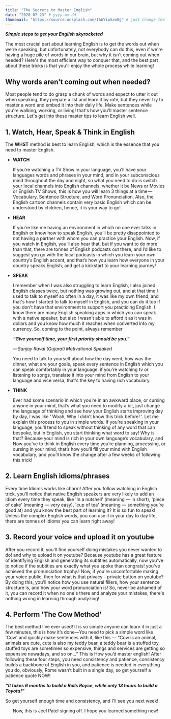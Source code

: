 ```yaml
---
title: "The Secrets to Master English"
date: "2020-07-23" # yyyy-mm-dd
thumbnail: "https://source.unsplash.com/IhWYiwSxm8g" # just change the photo id here
---
```


**_Simple steps to get your English skyrocketed_**

The most crucial part about learning English is to get the words out when we're speaking, but unfortunately, not everybody can do this, even if we're having a huge pile of words in our brain, but why it isn't coming out when needed? Here's the most efficient way to conquer that, and the best part about these tricks is that you'll enjoy the whole process while learning!

## Why words aren't coming out when needed?

Most people tend to do grasp a chunk of words and expect to utter it out when speaking, they prepare a list and learn it by rote, but they never try to master a word and embed it into their daily life. Make sentences while you're walking, working, or living! that's how you'll master sentence structure. Let's get into these master tips to learn English well.

## 1. Watch, Hear, Speak & Think in English

The **WHST** method is best to learn English, which is the essence that you need to master English.

- **WATCH**

  If you’re watching a TV Show in your language, you’ll have your languages words and phrases in your mind, and in your subconscious mind throughout the day and night, so what you need to do is switch your local channels into English channels, whether it be News or Movies or English TV Shows, this is how you will learn 3 things at a time — Vocabulary, Sentence Structure, and Word Pronunciation. Also, the English cartoon channels contain very basic English which can be understood by children, hence, it is your way to go!.

- **HEAR**

  If you’re like me having an environment in which no one ever talks in English or know how to speak English, you’ll be pretty disappointed to not having a partner with whom you can practice your English. Now, if you watch in English, you’ll also hear that, but if you want to do more than that, there are tonnes of English podcasts out there, and I’d like to suggest you go with the local podcasts in which you learn your own country’s English accent, and that’s how you learn how everyone in your country speaks English, and get a kickstart to your learning journey!

- **SPEAK**

  I remember when I was also struggling to learn English, I also joined English classes twice, but nothing was growing out, and at that time I used to talk to myself so often in a day, it was like my own friend, and that's how I started to talk to myself in English, and you can do it too if you don't have that environment to support you practicing English. I know there are many English speaking apps in which you can speak with a native speaker, but also I wasn't able to afford it as it was in dollars and you know how much it reaches when converted into my currency. So, coming to the point, always remember

  **_“Give yourself time, your first priority should be you.”_**

  _— Sanjay Raval (Gujarati Motivational Speaker)_

  You need to talk to yourself about how the day went, how was the dinner, what are your goals, speak every sentence in English which you can speak comfortably in your language. if you're watching tv or listening to songs, translate it into your mind from English to your language and vice versa, that's the key to having rich vocabulary.

- **THINK**

  Ever had some scenario in which you’re in an awkward place, or cursing anyone in your mind, that’s what you need to modify a bit, just change the language of thinking and see how your English starts improving day by day, I was like ‘ Woah, Why I didn’t know this trick before! ’. Let me explain this process to you in simple words. If you’re speaking in your language, you’ll tend to speak without thinking of any word that can bespoke, but in English, you start thinking what word to say! Why is that? Because your mind is rich in your own language’s vocabulary, and Now you’ve to think in English every time you’re planning, processing, or cursing in your mind, that’s how you’ll fill your mind with English vocabulary, and you’ll know the change after a few weeks of following this trick!

## 2. Learn English idioms/phrases

Every time Idioms works like charm! After you follow watching in English trick, you’ll notice that native English speakers are very likely to add an idiom every time they speak, like 'In a nutshell' (mean ing — in short), 'piece of cake' (meaning  — very easy), 'cup of tea' (mean ing — something you’re good at) and you know the best part of learning it? It is so fun to speak! Unless the complex English words, you can use it in your day to day life, there are tonnes of idioms you can learn right away!

## 3. Record your voice and upload it on youtube

After you record it, you'll find yourself doing mistakes you never wanted to do! and why to upload it on youtube? Because youtube has a great feature of identifying English and generating its subtitles automatically, now you've to notice if the subtitles are exactly what you spoke than congrats! you've achieved the pronunciation trophy.! Now, if you're uncomfortable making your voice public, then for what is that privacy - private button on youtube? By doing this, you'll notice how you use natural fillers, how your sentence structure is, and how your word pronunciation is! So, never be ashamed of it, you can record it when no one's there and analyze your mistakes, there's nothing wrong in learning through analyzing!

## 4. Perform 'The Cow Method'

The best method I’ve ever used! It is so simple anyone can learn it in just a few minutes, this is how it’s done―You need to pick a simple word like 'Cow' and quickly make sentences with it, like this ― “Cow is an animal, animals are cute, cute is also my teddy bear, a teddy bear is a stuffed toy, stuffed toys are sometimes so expensive, things and services are getting so expensive nowadays, and so on…” This is How you’d master english!
After following these four steps, you need consistency and patience, consistency builds a backbone of English in you, and patience is needed in everything you do, obviously, Rome wasn’t built in a single day, so get yourself a patience quote NOW!

**_“It takes 6 months to build a Rolls Royce, while only 13 hours to build a Toyota!”_**

So get yourself enough time and consistency, and I'll see you next week!

<p align="center">Now, this is Jeel Patel signing off.
I hope you learned something new!
</p>
